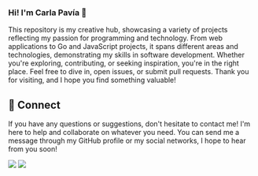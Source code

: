 ### Hi! I'm Carla Pavía 👋

This repository is my creative hub, showcasing a variety of projects reflecting my passion for programming and technology. From web applications to Go and JavaScript projects, it spans different areas and technologies, demonstrating my skills in software development. Whether you're exploring, contributing, or seeking inspiration, you're in the right place. Feel free to dive in, open issues, or submit pull requests. Thank you for visiting, and I hope you find something valuable!

## 📩 Connect
If you have any questions or suggestions, don't hesitate to contact me! I'm here to help and collaborate on whatever you need. You can send me a message through my GitHub profile or my social networks, I hope to hear from you soon!

<img src="{https://img.shields.io/badge/Gmail-D14836?style=for-the-badge&logo=gmail&logoColor=white}" />
<img src="{(https://img.shields.io/badge/LinkedIn-0077B5?style=for-the-badge&logo=linkedin&logoColor=white)}" />
<!--
**carlap20/carlap20** is a ✨ _special_ ✨ repository because its `README.md` (this file) appears on your GitHub profile.

Here are some ideas to get you started:

- 🔭 I’m currently working on ...
- 🌱 I’m currently learning ...
- 👯 I’m looking to collaborate on ...
- 🤔 I’m looking for help with ...
- 💬 Ask me about ...
- 📫 How to reach me: ...
- 😄 Pronouns: ...
- ⚡ Fun fact: ...
-->
